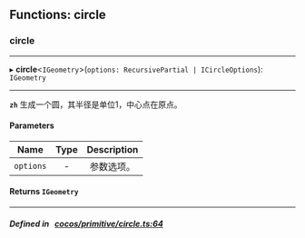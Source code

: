 ## Functions: circle

### circle


___
▸ **circle**<`IGeometry`\>(`options: RecursivePartial | ICircleOptions`): `IGeometry`
___


**`zh`** 
生成一个圆，其半径是单位1，中心点在原点。



#### Parameters

| Name | Type | Description |
| :------: | :------: | :------: |
| `options` | - | 参数选项。  |

#### Returns `IGeometry` 
___


##### Defined in &nbsp;   [cocos/primitive/circle.ts:64](https://github.com/cocos-creator/engine/blob/c7bf6b8a9/cocos/primitive/circle.ts#L64)&nbsp;

